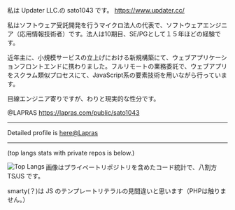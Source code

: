 私は Updater LLC.の sato1043 です。 https://www.updater.cc/

私はソフトウェア受託開発を行うマイクロ法人の代表で、ソフトウェアエンジニア（応用情報技術者）です。法人は10期目、SE/PGとして１５年ほどの経験です。

近年主に、小規模サービスの立上げにおける新規構築にて、ウェブアプリケーションフロントエンドに携わりました。フルリモートの業務委託で、ウェブアプリをスクラム類似プロセスにて、JavaScript系の要素技術を用いながら行っています。

目線エンジニア寄りですが、わりと現実的な性分です。

@LAPRAS https://lapras.com/public/sato1043

***

Detailed profile is [here@Lapras](https://lapras.com/public/sato1043)

***

(top langs stats with private repos is below.) <br />

<img src="https://github-readme-stats-nine-chi-45.vercel.app/api/top-langs/?username=sato1043" alt="Top Langs" align="left" />

画像はプライベートリポジトリを含めたコード統計で、八割方 TS/JS です。

smarty(？)は JS のテンプレートリテラルの見間違いと思います（PHPは触りません。）
